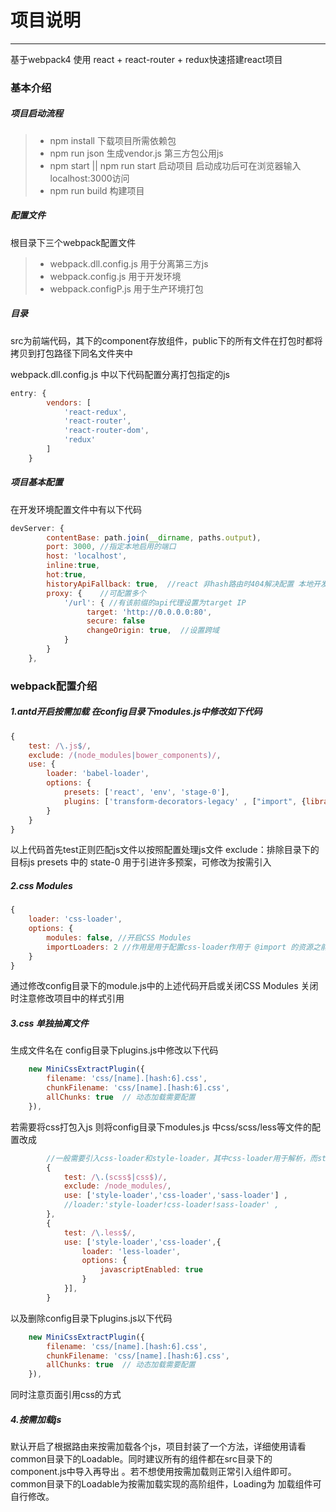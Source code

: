 # 项目说明
------
基于webpack4 使用 react + react-router + redux快速搭建react项目

### 基本介绍

##### 项目启动流程
>* npm install 下载项目所需依赖包
>* npm run json 生成vendor.js 第三方包公用js
>* npm start || npm run start 启动项目 启动成功后可在浏览器输入 localhost:3000访问
>* npm run build 构建项目

##### 配置文件
根目录下三个webpack配置文件
>* webpack.dll.config.js 用于分离第三方js
>* webpack.config.js 用于开发环境
>* webpack.configP.js 用于生产环境打包

##### 目录
src为前端代码，其下的component存放组件，public下的所有文件在打包时都将拷贝到打包路径下同名文件夹中


webpack.dll.config.js 中以下代码配置分离打包指定的js
```javascript
entry: {
        vendors: [
            'react-redux',
            'react-router',
            'react-router-dom',
            'redux'
        ]
    }
```

##### 项目基本配置
在开发环境配置文件中有以下代码
```javascript
devServer: {
        contentBase: path.join(__dirname, paths.output),
        port: 3000, //指定本地启用的端口
        host: 'localhost',
        inline:true,
        hot:true,
        historyApiFallback: true,  //react 非hash路由时404解决配置 本地开发路由请求指向index.html
        proxy: {    //可配置多个
            '/url': { //有该前缀的api代理设置为target IP
                 target: 'http://0.0.0.0:80',
                 secure: false
                 changeOrigin: true,  //设置跨域
            }
        }
    },
```


### webpack配置介绍

##### 1.antd开启按需加载 在config目录下modules.js中修改如下代码
```javascript
{
    test: /\.js$/,
    exclude: /(node_modules|bower_components)/,
    use: {
        loader: 'babel-loader',
        options: {
            presets: ['react', 'env', 'stage-0'],
            plugins: ['transform-decorators-legacy' , ["import", {libraryName: "antd", style: true}]]
        }
    }
}
```
以上代码首先test正则匹配js文件以按照配置处理js文件
exclude：排除目录下的目标js
presets 中的 state-0 用于引进许多预案，可修改为按需引入

##### 2.css Modules
```javascript
{
    loader: 'css-loader',
    options: {
        modules: false, //开启CSS Modules
        importLoaders: 2 //作用是用于配置css-loader作用于 @import 的资源之前需要经过其他loader的个数
    }
}
```
通过修改config目录下的module.js中的上述代码开启或关闭CSS Modules 关闭时注意修改项目中的样式引用

##### 3.css 单独抽离文件
生成文件名在 config目录下plugins.js中修改以下代码
```javascript
    new MiniCssExtractPlugin({
        filename: 'css/[name].[hash:6].css',
        chunkFilename: 'css/[name].[hash:6].css',
        allChunks: true  // 动态加载需要配置
    }),
```
若需要将css打包入js 则将config目录下modules.js 中css/scss/less等文件的配置改成 
```javascript
        //一般需要引入css-loader和style-loader，其中css-loader用于解析，而style-loader则将解析后的样式嵌入js代码
        {
            test: /\.(scss$|css$)/,
            exclude: /node_modules/,
            use: ['style-loader','css-loader','sass-loader'] ,
            //loader:'style-loader!css-loader!sass-loader' ,
        },
        {
            test: /\.less$/,
            use: ['style-loader','css-loader',{
                loader: 'less-loader',
                options: {
                    javascriptEnabled: true
                }
            }],
        }
```
以及删除config目录下plugins.js以下代码
```javascript
    new MiniCssExtractPlugin({
        filename: 'css/[name].[hash:6].css',
        chunkFilename: 'css/[name].[hash:6].css',
        allChunks: true  // 动态加载需要配置
    }),
```
同时注意页面引用css的方式

##### 4.按需加载js
默认开启了根据路由来按需加载各个js，项目封装了一个方法，详细使用请看common目录下的Loadable。同时建议所有的组件都在src目录下的component.js中导入再导出
。若不想使用按需加载则正常引入组件即可。common目录下的Loadable为按需加载实现的高阶组件，Loading为
加载组件可自行修改。
